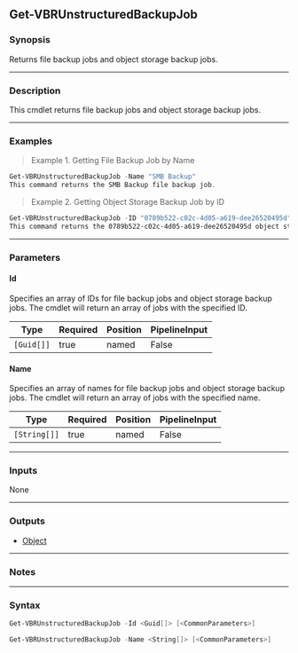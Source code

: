 Get-VBRUnstructuredBackupJob
----------------------------

### Synopsis
Returns file backup jobs and object storage backup jobs.

---

### Description

This cmdlet returns file backup jobs and object storage backup jobs.

---

### Examples
> Example 1. Getting File Backup Job by Name

```PowerShell
Get-VBRUnstructuredBackupJob -Name "SMB Backup"
This command returns the SMB Backup file backup job.
```
> Example 2. Getting Object Storage Backup Job by ID

```PowerShell
Get-VBRUnstructuredBackupJob -ID "0789b522-c02c-4d05-a619-dee26520495d"
This command returns the 0789b522-c02c-4d05-a619-dee26520495d object storage backup job.
```

---

### Parameters
#### **Id**
Specifies an array of IDs for file backup jobs and object storage backup jobs. The cmdlet will return an array of jobs with the specified ID.

|Type      |Required|Position|PipelineInput|
|----------|--------|--------|-------------|
|`[Guid[]]`|true    |named   |False        |

#### **Name**
Specifies an array of names for file backup jobs and object storage backup jobs. The cmdlet will return an array of jobs with the specified name.

|Type        |Required|Position|PipelineInput|
|------------|--------|--------|-------------|
|`[String[]]`|true    |named   |False        |

---

### Inputs
None

---

### Outputs
* [Object](https://learn.microsoft.com/en-us/dotnet/api/System.Object)

---

### Notes

---

### Syntax
```PowerShell
Get-VBRUnstructuredBackupJob -Id <Guid[]> [<CommonParameters>]
```
```PowerShell
Get-VBRUnstructuredBackupJob -Name <String[]> [<CommonParameters>]
```
